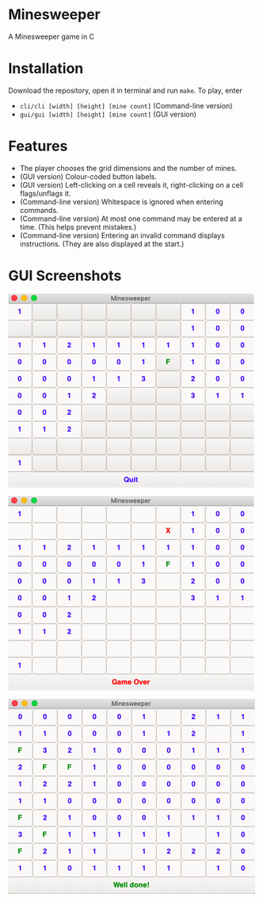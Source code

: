 # Minesweeper
A Minesweeper game in C

# Installation
Download the repository, open it in terminal and run `make`. To play, enter 
- `cli/cli [width] [height] [mine count]` (Command-line version)
- `gui/gui [width] [height] [mine count]` (GUI version)

# Features
- The player chooses the grid dimensions and the number of mines.
- (GUI version) Colour-coded button labels.
- (GUI version) Left-clicking on a cell reveals it, right-clicking on a cell flags/unflags it.
- (Command-line version) Whitespace is ignored when entering commands.
- (Command-line version) At most one command may be entered at a time. (This helps prevent mistakes.)
- (Command-line version) Entering an invalid command displays instructions. (They are also displayed at the start.)

# GUI Screenshots
![GUI Play](screenshots/gui_play.png)

![GUI Lost](screenshots/gui_lost.png)

![GUI Won](screenshots/gui_won.png)
